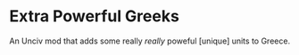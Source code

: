 # Extra Powerful Greeks
An Unciv mod that adds some really *really* poweful [unique] units to Greece.
